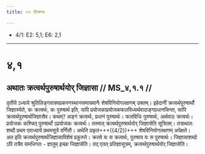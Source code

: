 ```yaml
---
title: ०१ टिप्पन्यः

---
```

- 4/1: E2: 5,1; E6: 2,1

____________________________________________


# ४,१

## अथातः क्रत्वर्थपुरुषार्थयोर् जिज्ञासा // MS_४,१.१ //

तृतीये ऽध्याये श्रुतिलिङ्गवाक्यप्रकरणस्थानसमाख्यानैः शेषविनियोगलक्षणम् उक्तम्। इहेदानीं क्रत्वर्थपुरुषार्थौ जिज्ञास्येते, कः क्रत्वर्थः, कः पुरुषार्थ इति, यापि प्रयोजकाप्रयोजकफलविध्यर्थवादाङ्गप्रधानचिन्ता, सापि क्रत्वर्थपुरुषार्थजिज्ञासैव। कथम्? अङ्गं क्रत्वर्थः, प्रधानं पुरुषार्थः। फलविधिः पुरुषार्थः, अर्थवादः क्रत्वर्थः। प्रयोजकः कश्चित् पुरुषार्थो ऽप्रयोजकः क्रत्वर्थः। तस्मात् क्रत्वर्थपुरुषार्थयोर् जिज्ञासेति सूत्रितम्। तत्राथातः शब्दौ प्रथम एवाध्याये प्रथमसूत्रे वर्णितौ। अथेति प्रकृतं+++({4/2})+++ शेषविनियोगलक्षणम् अपेक्षते। अत इति क्रत्वर्थपुरुषार्थजिज्ञासाविशेषं प्रकुरुते। क्रतवे यः स क्रत्वर्थः, पुरुषाय यः स पुरुषार्थः। जिज्ञासाशब्दो ऽपि तत्रैव समधिगतः - ज्ञातुम् इच्छा जिज्ञासेति। तद् एतत् प्रतिज्ञासूत्रम्, क्रत्वर्थपुरुषार्थयोर् जिज्ञासेति।
